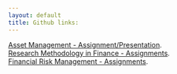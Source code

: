 ```yaml
---
layout: default
title: Github links:
---
```


[Asset Management - Assignment/Presentation](https://github.com/OliverFrisvoll/ResMeth_Ass/invitations). <br>
[Research Methodology in Finance - Assignments](https://github.com/OliverFrisvoll/AssetManage_Ass/invitations). <br>
[Financial Risk Management - Assignments](https://github.com/OliverFrisvoll/Financial_risk_assignments/invitations).


<br>
